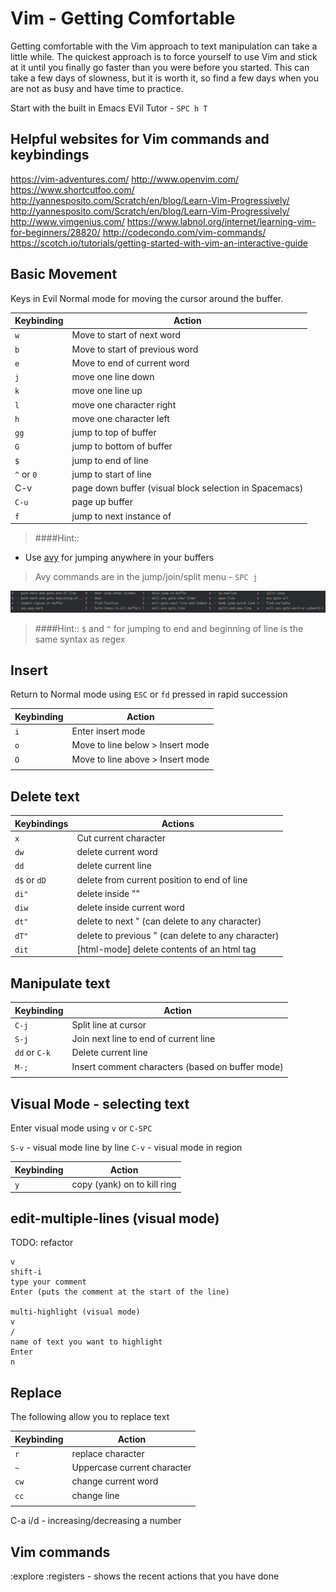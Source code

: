 # Vim - Getting Comfortable

Getting comfortable with the Vim approach to text manipulation can take a little while.  The quickest approach is to force yourself to use Vim and stick at it until you finally go faster than you were before you started.  This can take a few days of slowness, but it is worth it, so find a few days when you are not as busy and have time to practice.

Start with the built in Emacs EVil Tutor - `SPC h T`

## Helpful websites for Vim commands and keybindings

https://vim-adventures.com/
http://www.openvim.com/
https://www.shortcutfoo.com/
http://yannesposito.com/Scratch/en/blog/Learn-Vim-Progressively/
http://yannesposito.com/Scratch/en/blog/Learn-Vim-Progressively/
http://www.vimgenius.com/
https://www.labnol.org/internet/learning-vim-for-beginners/28820/
http://codecondo.com/vim-commands/
https://scotch.io/tutorials/getting-started-with-vim-an-interactive-guide


## Basic Movement

Keys in Evil Normal mode for moving the cursor around the buffer.


| Keybinding      | Action                                                 |
|-----------------|--------------------------------------------------------|
| `w`             | Move to start of next word                             |
| `b`             | Move to start of previous word                         |
| `e`             | Move to end of current word                            |
| `j`             | move one line down                                     |
| `k`             | move one line up                                       |
| `l`             | move one character right                               |
| `h`             | move one character left                                |
| `gg`            | jump to top of buffer                                  |
| `G`             | jump to bottom of buffer                               |
| `$`             | jump to end of line                                    |
| `^` or `0`      | jump to start of line                                  |
| C-v             | page down buffer (visual block selection in Spacemacs) |
| `C-u`           | page up buffer                                         |
| `f` <character> | jump to next instance of <character>                   |

> ####Hint::
* Use [avy](https://github.com/abo-abo/avy) for jumping anywhere in your buffers
> Avy commands are in the jump/join/split menu - `SPC j`

![Spacemacs menu - jump](/images/spacemacs-menu-jump.png)

> ####Hint::
> `$` and  `^` for jumping to end and beginning of line is the same syntax as regex


## Insert

Return to Normal mode using `ESC` or `fd` pressed in rapid succession

| Keybinding | Action                           |
|------------|----------------------------------|
| `i`        | Enter insert mode                |
| `o`        | Move to line below > Insert mode |
| `O`        | Move to line above > Insert mode |
|            |                                  |


## Delete text

| Keybindings  | Actions                                            |
|--------------|----------------------------------------------------|
| `x`          | Cut current character                              |
| `dw`         | delete current word                                |
| `dd`         | delete current line                                |
| `d$` or `dD` | delete from current position to end of line        |
| `di"`        | delete inside ""                                   |
| `diw`        | delete inside current word                         |
| `dt"`        | delete to next " (can delete to any character)     |
| `dT"`        | delete to previous " (can delete to any character) |
| `dit`        | [html-mode] delete contents of an html tag         |


## Manipulate text

| Keybinding    | Action                                           |
|---------------|--------------------------------------------------|
| `C-j`         | Split line at cursor                             |
| `S-j`         | Join next line to end of current line            |
| `dd` or `C-k` | Delete current line                              |
| `M-;`         | Insert comment characters (based on buffer mode) |
|               |                                                  |



## Visual Mode - selecting text

Enter visual mode using `v` or `C-SPC`

`S-v` - visual mode line by line
`C-v` - visual mode in region


| Keybinding | Action                      |
|------------|-----------------------------|
| `y`        | copy (yank) on to kill ring |



## edit-multiple-lines (visual mode)

TODO: refactor

```
v
shift-i
type your comment
Enter (puts the comment at the start of the line)

multi-highlight (visual mode)
v
/
name of text you want to highlight
Enter
n
```


## Replace

The following allow you to replace text

| Keybinding | Action                      |
|------------|-----------------------------|
| `r`        | replace character           |
| `~`        | Uppercase current character |
| `cw`       | change current word         |
| `cc`       | change line                 |
|            |                             |




C-a i/d - increasing/decreasing a number

## Vim commands

:explore
:registers - shows the recent actions that you have done
